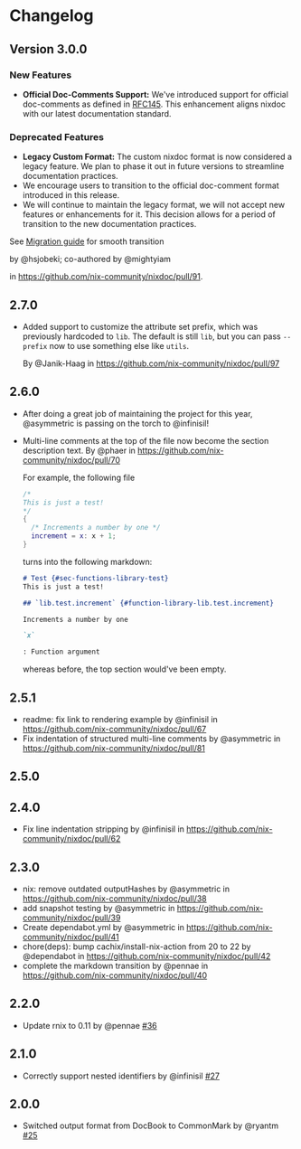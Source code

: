 # Changelog

## Version 3.0.0

### New Features

- **Official Doc-Comments Support:** We've introduced support for official doc-comments as defined in [RFC145](https://github.com/NixOS/rfcs/pull/145). This enhancement aligns nixdoc with our latest documentation standard.

### Deprecated Features

- **Legacy Custom Format:** The custom nixdoc format is now considered a legacy feature. We plan to phase it out in future versions to streamline documentation practices.
- We encourage users to transition to the official doc-comment format introduced in this release.
- We will continue to maintain the legacy format, we will not accept new features or enhancements for it. This decision allows for a period of transition to the new documentation practices.

See [Migration guide](./doc/migration.md) for smooth transition

  by @hsjobeki; co-authored by @mightyiam

  in https://github.com/nix-community/nixdoc/pull/91.

## 2.7.0

- Added support to customize the attribute set prefix, which was previously hardcoded to `lib`.
  The default is still `lib`, but you can pass `--prefix` now to use something else like `utils`.

  By @Janik-Haag in https://github.com/nix-community/nixdoc/pull/97

## 2.6.0

- After doing a great job of maintaining the project for this year, @asymmetric is passing on the torch to @infinisil!
- Multi-line comments at the top of the file now become the section description text.
  By @phaer in https://github.com/nix-community/nixdoc/pull/70

  For example, the following file
  ```nix
  /*
  This is just a test!
  */
  {
    /* Increments a number by one */
    increment = x: x + 1;
  }
  ```

  turns into the following markdown:

  ```markdown
  # Test {#sec-functions-library-test}
  This is just a test!

  ## `lib.test.increment` {#function-library-lib.test.increment}

  Increments a number by one

  `x`

  : Function argument
  ```

  whereas before, the top section would've been empty.

## 2.5.1

- readme: fix link to rendering example by @infinisil in https://github.com/nix-community/nixdoc/pull/67
- Fix indentation of structured multi-line comments by @asymmetric in https://github.com/nix-community/nixdoc/pull/81

## 2.5.0

## 2.4.0

- Fix line indentation stripping by @infinisil in https://github.com/nix-community/nixdoc/pull/62

## 2.3.0

- nix: remove outdated outputHashes by @asymmetric in https://github.com/nix-community/nixdoc/pull/38
- add snapshot testing by @asymmetric in https://github.com/nix-community/nixdoc/pull/39
- Create dependabot.yml by @asymmetric in https://github.com/nix-community/nixdoc/pull/41
- chore(deps): bump cachix/install-nix-action from 20 to 22 by @dependabot in https://github.com/nix-community/nixdoc/pull/42
- complete the markdown transition by @pennae in https://github.com/nix-community/nixdoc/pull/40

## 2.2.0

- Update rnix to 0.11 by @pennae [#36](https://github.com/nix-community/nixdoc/pull/36)

## 2.1.0

- Correctly support nested identifiers by @infinisil [#27](https://github.com/nix-community/nixdoc/pull/27)

## 2.0.0

- Switched output format from DocBook to CommonMark by @ryantm [#25](https://github.com/nix-community/nixdoc/pull/25)

